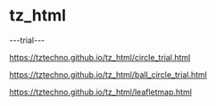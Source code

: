 # tz_html



---trial---

https://tztechno.github.io/tz_html/circle_trial.html

https://tztechno.github.io/tz_html/ball_circle_trial.html

https://tztechno.github.io/tz_html/leafletmap.html
